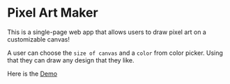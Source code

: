 # Pixel Art Maker

This is a single-page web app that allows users to draw pixel art on a customizable canvas! 

A user can choose the `size of canvas` and a `color` from color picker. Using that they can draw any design that they like.

Here is the [Demo](https://github.com/ShitalSB/Pixel-art-maker/)